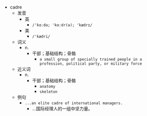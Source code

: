 - cadre
  - 发音
    - 英
      - `/'kɑːdə; 'kɑːdr(ə); 'kædrɪ/`
    - 美
      - `/'kædri/`
  - 词义
    - n.
      - 干部；基础结构；骨骼
        - `a small group of specially trained people in a profession, political party, or military force`
  - 近义词
    - n.
      - 干部；基础结构；骨骼
        - `anatomy`
        - `skeleton`
  - 例句
    - `...an elite cadre of international managers.`
      - ...国际经理人的一组中坚力量。

